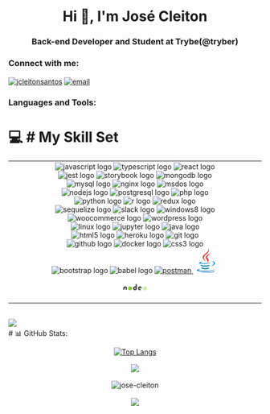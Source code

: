 


<div>



<div>
  <h1  align="center">Hi 👋, I'm José Cleiton</h1>

  <h3 align="center">Back-end Developer and Student at Trybe(@tryber)</h3>
</div>

<h3 align="left">Connect with me:</h3>

<div>
  <p align="left">
       <a href="https://linkedin.com/in/jcleitonsantos" target="blank">
       <img align="center" src="https://raw.githubusercontent.com/rahuldkjain/github-profile-readme-generator/master/src/images/icons/Social/linked-in-alt.svg" alt="jcleitonsantos" height="30" width="50" /></a>
<a href="mailto:cleitons835@gmail.com"><img align="center" src="https://img.icons8.com/color/96/000000/gmail.png" alt="email" height="30" width="50" /></a>
  </p>
</div>


<h3 align="left">Languages and Tools:</h3>


 

</div>

  # 💻 # My Skill Set  
  <table><tr><td valign="top" width="15%">
  
  
 
  </td><td valign="top" width="70%">
<div align="center">
  <img src="https://cdn.jsdelivr.net/gh/devicons/devicon/icons/javascript/javascript-original.svg" height="40" width="52" alt="javascript logo"  />
  <img src="https://cdn.jsdelivr.net/gh/devicons/devicon/icons/typescript/typescript-original.svg" height="40" width="52" alt="typescript logo"  />
  <img src="https://cdn.jsdelivr.net/gh/devicons/devicon/icons/react/react-original.svg" height="40" width="52" alt="react logo"  />
  <img src="https://cdn.jsdelivr.net/gh/devicons/devicon/icons/jest/jest-plain.svg" height="40" width="52" alt="jest logo"  />
  <img src="https://cdn.jsdelivr.net/gh/devicons/devicon/icons/storybook/storybook-original.svg" height="40" width="52" alt="storybook logo"  />
  <img src="https://cdn.jsdelivr.net/gh/devicons/devicon/icons/mongodb/mongodb-original.svg" height="40" width="52" alt="mongodb logo"  />
  <img src="https://cdn.jsdelivr.net/gh/devicons/devicon/icons/mysql/mysql-original.svg" height="40" width="52" alt="mysql logo"  />
  <img src="https://cdn.jsdelivr.net/gh/devicons/devicon/icons/nginx/nginx-original.svg" height="40" width="52" alt="nginx logo"  />
  <img src="https://cdn.jsdelivr.net/gh/devicons/devicon/icons/msdos/msdos-original.svg" height="40" width="52" alt="msdos logo"  />
  <img src="https://cdn.jsdelivr.net/gh/devicons/devicon/icons/nodejs/nodejs-original.svg" height="40" width="52" alt="nodejs logo"  />
  <img src="https://cdn.jsdelivr.net/gh/devicons/devicon/icons/postgresql/postgresql-original.svg" height="40" width="52" alt="postgresql logo"  />
  <img src="https://cdn.jsdelivr.net/gh/devicons/devicon/icons/php/php-original.svg" height="40" width="52" alt="php logo"  />
  <img src="https://cdn.jsdelivr.net/gh/devicons/devicon/icons/python/python-original.svg" height="40" width="52" alt="python logo"  />
  <img src="https://cdn.jsdelivr.net/gh/devicons/devicon/icons/r/r-original.svg" height="40" width="52" alt="r logo"  />
  <img src="https://cdn.jsdelivr.net/gh/devicons/devicon/icons/redux/redux-original.svg" height="40" width="52" alt="redux logo"  />
  <img src="https://cdn.jsdelivr.net/gh/devicons/devicon/icons/sequelize/sequelize-original.svg" height="40" width="52" alt="sequelize logo"  />
  <img src="https://cdn.jsdelivr.net/gh/devicons/devicon/icons/slack/slack-original.svg" height="40" width="52" alt="slack logo"  />
  <img src="https://cdn.jsdelivr.net/gh/devicons/devicon/icons/windows8/windows8-original.svg" height="40" width="52" alt="windows8 logo"  />
  <img src="https://cdn.jsdelivr.net/gh/devicons/devicon/icons/woocommerce/woocommerce-original.svg" height="40" width="52" alt="woocommerce logo"  />
  <img src="https://cdn.jsdelivr.net/gh/devicons/devicon/icons/wordpress/wordpress-original.svg" height="40" width="52" alt="wordpress logo"  />
  <img src="https://cdn.jsdelivr.net/gh/devicons/devicon/icons/linux/linux-original.svg" height="40" width="52" alt="linux logo"  />
  <img src="https://cdn.jsdelivr.net/gh/devicons/devicon/icons/jupyter/jupyter-original.svg" height="40" width="52" alt="jupyter logo"  />
  <img src="https://cdn.jsdelivr.net/gh/devicons/devicon/icons/java/java-original.svg" height="40" width="52" alt="java logo"  />
  <img src="https://cdn.jsdelivr.net/gh/devicons/devicon/icons/html5/html5-original.svg" height="40" width="52" alt="html5 logo"  />
  <img src="https://cdn.jsdelivr.net/gh/devicons/devicon/icons/heroku/heroku-original.svg" height="40" width="52" alt="heroku logo"  />
  <img src="https://cdn.jsdelivr.net/gh/devicons/devicon/icons/git/git-original.svg" height="40" width="52" alt="git logo"  />
  <img src="https://cdn.jsdelivr.net/gh/devicons/devicon/icons/github/github-original.svg" height="40" width="52" alt="github logo"  />
  <img src="https://cdn.jsdelivr.net/gh/devicons/devicon/icons/docker/docker-original.svg" height="40" width="52" alt="docker logo"  />
  <img src="https://cdn.jsdelivr.net/gh/devicons/devicon/icons/css3/css3-original.svg" height="40" width="52" alt="css3 logo"  />
  <img src="https://cdn.jsdelivr.net/gh/devicons/devicon/icons/bootstrap/bootstrap-original.svg" height="40" width="52" alt="bootstrap logo"  />
  <img src="https://cdn.jsdelivr.net/gh/devicons/devicon/icons/babel/babel-original.svg" height="40" width="52" alt="babel logo"  />
   <a href="https://postman.com" target="_blank" rel="noreferrer"> 
      <img src="https://www.vectorlogo.zone/logos/getpostman/getpostman-icon.svg" alt="postman" width="50" height="50"/> </a> 
<a href="https://www.java.com" target="_blank" rel="noreferrer"> 
      <img src="https://raw.githubusercontent.com/devicons/devicon/master/icons/java/java-original.svg" alt="java" width="50" height="50"/> </a>      
 <a href="https://nodejs.org" target="_blank" rel="noreferrer"> 
      <img src="https://raw.githubusercontent.com/devicons/devicon/master/icons/nodejs/nodejs-original-wordmark.svg" alt="nodejs" width="50" height="50"/> </a> 

</div>

  
  
  </td><td valign="top" width="15%">
  
  
  
  
  
  </td></tr></table>  
  
  <br/>  
 <img src =https://raw.githubusercontent.com/amandewatnitrr/amandewatnitrr/main/header_.png> 
  

    
  
  <br/>  
  
<section>
# 📊 GitHub Stats:

<div align="center">

[![Top Langs](https://github-readme-stats.vercel.app/api/top-langs/?username=jose-cleiton&layout=compact&theme=radical)](https://github.com/anuraghazra/github-readme-stats)

</div>




  <div align="center"><img src="https://github-readme-stats.vercel.app/api?username=jose-cleiton&show_icons=true&count_private=true&hide_border=true&theme=radical" align="center" />
  
  </div> 
</br>
   <div align="center">
    <img  src="https://github-readme-streak-stats.herokuapp.com/?user=jose-cleiton&theme=radical" alt="jose-cleiton" />
  </div>
</br>

<div align="center">
 <img  src="https://github-profile-summary-cards.vercel.app/api/cards/profile-details?username=jose-cleiton&=dracula&theme=radical" />
    </span></a>

</div>  
</section>
   



###










